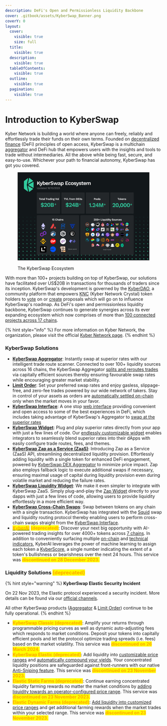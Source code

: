 ```yaml
---
description: DeFi's Open and Permissionless Liquidity Backbone
cover: .gitbook/assets/KyberSwap_Banner.png
coverY: 0
layout:
  cover:
    visible: true
    size: full
  title:
    visible: true
  description:
    visible: true
  tableOfContents:
    visible: true
  outline:
    visible: true
  pagination:
    visible: true
---
```


# Introduction to KyberSwap

Kyber Network is building a world where anyone can freely, reliably and effortlessly trade their funds on their own terms. Founded on [decentralized finance](getting-started/foundational-topics/decentralized-finance/) (DeFi) principles of open access, KyberSwap is a multichain [aggregator](getting-started/foundational-topics/decentralized-finance/dex-aggregator.md) and DeFi hub that empowers users with the insights and tools to trade without intermediaries. All the above while being fast, secure, and easy-to-use. Whichever your path to financial autonomy, KyberSwap has got you covered.

<figure><img src=".gitbook/assets/231013_ecosystem-stats.png" alt=""><figcaption><p>The KyberSwap Ecosystem</p></figcaption></figure>

With more than 100+ projects building on top of KyberSwap, our solutions have facilitated over US$20B in transactions for thousands of traders since its inception. KyberSwap's development is governed by the [KyberDAO](governance/kyberdao/), a community platform that empowers [KNC](governance/knc-token/) (Kyber Network Crystal) token holders to [vote](https://kyberswap.com/kyberdao/vote) on or [create](https://kyberswap.canny.io/feature-request) proposals which will go on to influence KyberSwap's roadmap. As DeFi's open and permissionless liquidity backbone, KyberSwap continues to generate synergies across its ever expanding ecosystem which now comprises of more than [100 connected projects across 17 chains](getting-started/supported-exchanges-and-networks.md).

{% hint style="info" %}
For more information on Kyber Network, the organization, please visit the official [Kyber Network page](https://kyber.network/).
{% endhint %}

### KyberSwap Solutions

* [**KyberSwap Aggregator**](kyberswap-solutions/kyberswap-aggregator/): Instantly swap at superior rates with our intelligent trade route scanner. Connected to over 100+ liquidity sources across 16 chains, the KyberSwap Aggregator [splits and reroutes trades](kyberswap-solutions/kyberswap-aggregator/concepts/dynamic-trade-routing.md) via capitally efficient sources thereby ensuring favourable swap rates while encouraging greater market stability.
* [**Limit Order**](kyberswap-solutions/limit-order/): Set your preferred swap rates and enjoy gasless, slippage-free, and zero-fee trades powered by our wide network of takers. Stay in control of your assets as orders are [automatically settled on-chain](kyberswap-solutions/limit-order/concepts/off-chain-relay.md) only when the market moves in your favor.
* [**KyberSwap Interface**](kyberswap-solutions/kyberswap-interface/): A one stop [web interface](https://kyberswap.com/) providing convenient and open access to some of the best experiences in DeFi, which includes taking advantage of KyberSwap's Aggregator to [swap at the superior rates](kyberswap-solutions/kyberswap-interface/user-guides/instantly-swap-at-superior-rates.md)
* [**KyberSwap Widget**](kyberswap-solutions/kyberswap-widget/): Plug and play superior rates directly from your app with just a few lines of code. Our [endlessly customizable widget](kyberswap-solutions/kyberswap-widget/developer-guides/customizing-the-kyberswap-widget.md) enables integrators to seamlessly blend superior rates into their dApps with easily configure trade routes, fees, and themes.
* [**KyberSwap Zap as a Service (ZaaS)**](kyberswap-solutions/kyberswap-zap-as-a-service/): Introducing Zap as a Service (ZaaS) API, streamlining decentralized liquidity provision. Effortlessly adding liquidity with a single token for enhanced DeFi engagement, powered by [KyberSwap DEX Aggregator](kyberswap-solutions/kyberswap-aggregator/) to minimize price impact. Zap also employs fallback logic to execute additional swaps if necessary, ensuring maximal usage of capital during liquidity provision even during volatile market and reducing the failure rates.
* [**KyberSwap Liquidity Widget**](kyberswap-solutions/kyberswap-liquidity-widget/): We make it even simpler to integrate with KyberSwap ZaaS. Simply plug-and-play the [Zap Widget](kyberswap-solutions/kyberswap-liquidity-widget/) directly to your dapps with just a few lines of code, allowing users to provide liquidity effortlessly in a more efficient way.
* [**KyberSwap Cross-Chain Swaps**](kyberswap-solutions/kyberswap-interface/user-guides/swap-between-different-tokens-across-chains.md): Swap between tokens on any chain with a single transaction. KyberSwap has integrated with the [Squid](https://docs.squidrouter.com/) swap and liquidity routing protocol thereby enabling users to perform cross-chain swaps straight from the [KyberSwap Interface](https://kyberswap.com/cross-chain).
* [<mark style="color:orange;">**KyberAI**</mark>](reference/legacy/kyberai/) <mark style="color:orange;">**(deprecated)**</mark>: Discover your next big opportunity with AI-powered trading insights for over 4000+ tokens across [7 chains](reference/legacy/kyberai/#supported-chains). In addition to conveniently surfacing multiple [on-chain](reference/legacy/kyberai/on-chain-indicators/) and [technical indicators](reference/legacy/kyberai/technical-indicators/), KyberAI leverages the power of machine learning to assign each token a [KyberScore](reference/legacy/kyberai/kyberscore.md), a single number indicating the extent of a token's bullishness or bearishness over the next 24 hours. This service was <mark style="color:orange;">**discontinued on 28 December 2023.**</mark>

### Liquidity Solutions <mark style="color:orange;">**(deprecated)**</mark>

{% hint style="warning" %}
**KyberSwap Elastic Security Incident**

On 22 Nov 2023, the Elastic protocol experienced a security incident. More details can be found via our [official channels](https://x.com/KyberNetwork?s=20).

All other KyberSwap products ([Aggregator](kyberswap-solutions/kyberswap-aggregator/) & [Limit Order](kyberswap-solutions/limit-order/)) continue to be fully operational.
{% endhint %}

* <mark style="color:orange;">**KyberSwap Classic (deprecated)**</mark>: Amplify your returns through programmable pricing curves as well as dynamic auto-adjusting fees which responds to market conditions. Deposit your tokens into capitally efficient pools and let the protocol optimize trading spreads (i.e. fees) based on the market volatility. This service was <mark style="color:orange;">**discontinued on 26 March 2024.**</mark>
* <mark style="color:orange;">**KyberSwap Elastic (deprecated)**</mark>: Add liquidity into [customizable price ranges](reference/legacy/kyberswap-elastic/concepts/concentrated-liquidity.md) and [automatically compound your yields](reference/legacy/kyberswap-elastic/concepts/reinvestment-curve.md). Your concentrated liquidity positions are safeguarded against front-runners with our native [Anti-Sniping feature](reference/legacy/kyberswap-elastic/concepts/anti-sniping-mechanism.md). This service was <mark style="color:orange;">**discontinued on 23 November 2023.**</mark>
* <mark style="color:orange;">**Elastic Static Farms (deprecated)**</mark>: Continue earning concentrated liquidity farming rewards no matter the market conditions by [adding liquidity towards an operator-configured price range](broken-reference/). This service was <mark style="color:orange;">**discontinued on 23 November 2023.**</mark>
* <mark style="color:orange;">**Elastic Dynamic Farms (deprecated)**</mark>: [Add liquidity into customized price ranges](reference/legacy/kyberswap-elastic/concepts/tick-based-farming.md) and get additional farming rewards when the market trades within your selected range. This service was <mark style="color:orange;">**discontinued on 23 November 2023.**</mark>
